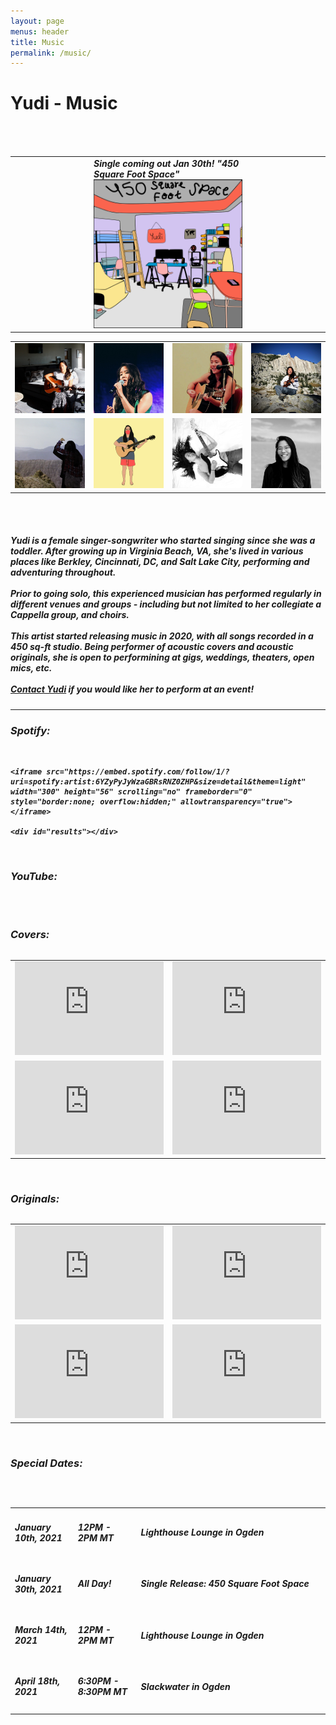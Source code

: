 ```yaml
---
layout: page
menus: header
title: Music
permalink: /music/
---
```


<h1 class="text-center"> Yudi - Music </h1>

<h5>
<table width="100%">
<tr>
<td width="25%">
</td>
<td width="50%">
Single coming out Jan 30th! "450 Square Foot Space"
<img src="/assets/img/450sqftspaceart.png" class="img-fluid">
</td>
<td width="25%">
</td>
</tr>
<br>
<br/>

<table width="100%">
<tr>
<td width="25%">
<img src="/assets/img/music1.jpg" class="img-fluid">
</td>
<td width="25%">
<img src="/assets/img/music2.jpg" class="img-fluid">
</td>
<td width="25%">
<img src="/assets/img/music3.jpg" class="img-fluid">
</td>
<td width="25%">
<img src="/assets/img/music4.jpg" class="img-fluid">
</td>
</tr>

<tr>
<td width="25%">
<img src="/assets/img/music5.jpg" class="img-fluid">
</td>
<td width="25%">
<img src="/assets/img/music6.png" class="img-fluid">
</td>
<td width="25%">
<img src="/assets/img/music7.png" class="img-fluid">
</td>
<td width="25%">
<img src="/assets/img/music8.jpg" class="img-fluid">
</td>
</tr>
<table>
<br/>

<br/>
<h5>
Yudi is a female singer-songwriter who started singing since she was a toddler. After growing up in Virginia Beach, VA, she's lived in various places like Berkley, Cincinnati, DC, and Salt Lake City, performing and adventuring throughout. 
<br/>
<br/>
Prior to going solo, this experienced musician has performed regularly in different venues and groups - including but not limited to her collegiate a Cappella group, and choirs.  
<br/>
<br/>
This artist started releasing music in 2020, with all songs recorded in a 450 sq-ft studio. Being performer of acoustic covers and acoustic originals, she is open to performining at gigs, weddings, theaters, open mics, etc.
<br/>
<br/>
<a href="https://yudiko.github.io/contact/#/">Contact Yudi</a> if you would like her to perform at an event! 

</h5>
<hr />
<h3>Spotify:</h3>
<br/>
<body>
   <div class="container">

   	<iframe src="https://embed.spotify.com/follow/1/?uri=spotify:artist:6YZyPyJyWzaGBRsRNZ0ZHP&size=detail&theme=light" width="300" height="56" scrolling="no" frameborder="0" style="border:none; overflow:hidden;" allowtransparency="true"></iframe>

   	<div id="results"></div>

   </div>

 </body>
<br/>
<h3>YouTube:</h3>
<br/>
<body>
<div class="container">
<script src="https://apis.google.com/js/platform.js"></script>

<div class="g-ytsubscribe" data-channelid="UCBngJ1efJfFtKdmBZWKo-kg" data-layout="full" data-count="default"></div>
   </div>
</body>
<br/>
<h3>Covers:</h3>

<table width="100%">
<tr>
<td>
<iframe width="100%" height=auto src="https://www.youtube.com/embed/iygOABIW_Qs" frameborder="0" allow="accelerometer; autoplay; encrypted-media; gyroscope; picture-in-picture" allowfullscreen></iframe>
</td>
<td>
<iframe width="100%" height=auto src="https://www.youtube.com/embed/FsQGA0AIaUY" frameborder="0" allow="accelerometer; autoplay; encrypted-media; gyroscope; picture-in-picture" allowfullscreen></iframe>
</td>
</tr>
<tr>
<td>
<iframe width="100%" height=auto src="https://www.youtube.com/embed/ytDrD1Tmxkw" frameborder="0" allow="accelerometer; autoplay; encrypted-media; gyroscope; picture-in-picture" allowfullscreen></iframe>
</td>
<td>
<iframe width="100%" height=auto src="https://www.youtube.com/embed/fAAVWLOopRY" frameborder="0" allow="accelerometer; autoplay; encrypted-media; gyroscope; picture-in-picture" allowfullscreen></iframe>
</td>
</tr>
<table>
<br/>

<h3>Originals:</h3>

<table width="100%">
<tr>
<td>
<iframe width="100%" height=auto src="https://www.youtube.com/embed/aTwRE3vL2Bs" frameborder="0" allow="accelerometer; autoplay; encrypted-media; gyroscope; picture-in-picture" allowfullscreen></iframe>
</td>
<td>
<iframe width="100%" height=auto src="https://www.youtube.com/embed/-ty8y-nRHCA" frameborder="0" allow="accelerometer; autoplay; encrypted-media; gyroscope; picture-in-picture" allowfullscreen></iframe>
</td>
</tr>
<tr>
<td>
<iframe width="100%" height=auto src="https://www.youtube.com/embed/ngDtU--h0HY" frameborder="0" allow="accelerometer; autoplay; encrypted-media; gyroscope; picture-in-picture" allowfullscreen></iframe>
</td>
<td>
<iframe width="100%" height=auto src="https://www.youtube.com/embed/54Dtv1WgtjU" frameborder="0" allow="accelerometer; autoplay; clipboard-write; encrypted-media; gyroscope; picture-in-picture" allowfullscreen></iframe>
</td>
</tr>
<table>
<br/>

<h3>Special Dates:</h3>
<br/>
<table width="100%">

<tr>
<td width="20%">
<h5>January 10th, 2021</h5>
</td>
<td width="20%">
<h5>12PM - 2PM MT</h5>
</td>
<td width="60%">
<h5>Lighthouse Lounge in Ogden</h5>
</td>
</tr>
<tr>
<td width="20%">
<h5>January 30th, 2021</h5>
</td>
<td width="20%">
<h5>All Day!</h5>
</td>
<td width="60%">
<h5>Single Release: 450 Square Foot Space</h5>
</td>
</tr> 
<tr>
<td width="20%">
<h5>March 14th, 2021</h5>
</td>
<td width="20%">
<h5>12PM - 2PM MT</h5>
</td>
<td width="60%">
<h5>Lighthouse Lounge in Ogden</h5>
</td>
</tr> 
<tr>
<td width="20%">
<h5>April 18th, 2021</h5>
</td>
<td width="20%">
<h5>6:30PM - 8:30PM MT</h5>
</td>
<td width="60%">
<h5>Slackwater in Ogden</h5>
</td>
</tr> 
<table>

<!-- Add one of these for a new event: -->

<!-- <tr>
<td width="20%">
<h5>January 10th, 2021</h5>
</td>
<td width="20%">
<h5>12PM - 2PM MT</h5>
</td>
<td width="60%">
<h5>Lighthouse Lounge in Ogden</h5>
</td>
</tr> -->


<br/>